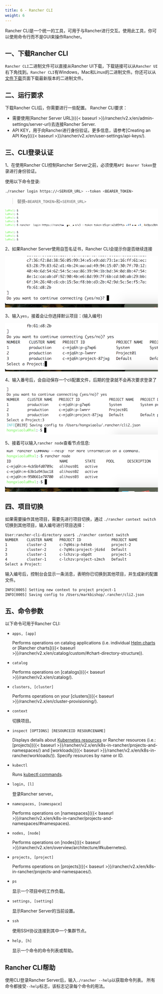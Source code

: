 ```yaml
---
title: 6 - Rancher CLI
weight: 6
---
```


Rancher CLI是一个统一的工具，可用于与Rancher进行交互。使用此工具，你可以使用命令行而不是GUI来操作Rancher。

## 一、下载Rancher CLI

`Rancher CLI`二进制文件可以直接从Rancher UI下载，下载链接可以从`Rancher UI`右下角找到。`Rancher CLI`有Windows，Mac和Linux的二进制文件。你还可以从[文件下载](/docs/rancher/v2.x/cn/installation/download/)页面下载最新版本的二进制文件。

## 二、运行要求

下载Rancher CLI后，你需要进行一些配置。 Rancher CLI要求：

- 需要使用[Rancher Server URL]({{< baseurl >}}/rancher/v2.x/en/admin-settings/server-url)去连接Rancher Server.
- API KEY，用于向Rancher进行身份验证。更多信息，请参考[Creating an API Key]({{< baseurl >}}/rancher/v2.x/en/user-settings/api-keys/).

## 三、CLI登录认证

​1、在使用Rancher CLI控制Rancher Server之前，必须使用`API Bearer Token`登录进行身份验证。

使用以下命令登录:

```bash
./rancher login https://<SERVER_URL> --token <BEARER_TOKEN>
```

> 替换`<BEARER_TOKEN>`和`<SERVER_URL>`

![image-20180818181947065](_index.assets/image-20180818181947065.png)

2、如果Rancher Server使用自签名证书，Rancher CLI会提示你是否继续连接

![image-20180818182047812](_index.assets/image-20180818182047812.png)

3、输入`yes`，接着会让你选择默认项目：(输入编号)

![image-20180818182216104](_index.assets/image-20180818182216104.png)

4、输入番号后，会自动保存一个cli配置文件，后期的登录就不会再次要求登录了

![image-20180818182343843](_index.assets/image-20180818182343843.png)

5、接着可以输入`rancher node`查看节点信息:

![image-20180818182501263](_index.assets/image-20180818182501263.png)

## 四、项目切换

如果需要操作其他项目，需要先进行项目切换，通过 `./rancher context switch` 切换到其他项目，输入编号进行项目选择：

```
User:rancher-cli-directory user$ ./rancher context switch
NUMBER    CLUSTER NAME   PROJECT ID              PROJECT NAME
1         cluster-2      c-7q96s:p-h4tmb         project-2
2         cluster-2      c-7q96s:project-j6z6d   Default
3         cluster-1      c-lchzv:p-xbpdt         project-1
4         cluster-1      c-lchzv:project-s2mch   Default
Select a Project:
```

输入编号后，控制台会显示一条消息，表明你已切换到其他项目，并生成新的配置文件。

```
INFO[0005] Setting new context to project project-1
INFO[0005] Saving config to /Users/markbishop/.rancher/cli2.json
```

## 五、命令参数

以下命令可用于Rancher CLI:

- `apps, [app]`

    Performs operations on catalog applications (i.e. individual [Helm charts](https://docs.helm.sh/developing_charts/) or [Rancher charts]({{< baseurl >}}/rancher/v2.x/en/catalog/custom/#chart-directory-structure)).

- `catalog`

    Performs operations on [catalogs]({{< baseurl >}}/rancher/v2.x/en/catalog/).

- `clusters, [cluster]`

    Performs operations on your [clusters]({{< baseurl >}}/rancher/v2.x/en/cluster-provisioning/).

- `context`

    切换项目。

- `inspect [OPTIONS] [RESOURCEID RESOURCENAME]`

    Displays details about [Kubernetes resources](https://kubernetes.io/docs/reference/kubectl/cheatsheet/#resource-types) or Rancher resources (i.e.: [projects]({{< baseurl >}}/rancher/v2.x/en/k8s-in-rancher/projects-and-namespaces/) and [workloads]({{< baseurl >}}/rancher/v2.x/en/k8s-in-rancher/workloads/)). Specify resources by name or ID.

- `kubectl`

    Runs [kubectl commands](https://kubernetes.io/docs/reference/kubectl/overview/#operations).

- `login, [l]`

    登录Rancher server。

- `namespaces, [namespace]`

    Performs operations on [namespaces]({{< baseurl >}}/rancher/v2.x/en/k8s-in-rancher/projects-and-namespaces/#namespaces).

- `nodes, [node]`

    Performs operations on [nodes]({{< baseurl >}}/rancher/v2.x/en/overview/architecture/#kubernetes).

- `projects, [project]`

    Performs operations on [projects]({{< baseurl >}}/rancher/v2.x/en/k8s-in-rancher/projects-and-namespaces/).

- `ps`

    显示一个项目中的工作负载。

- `settings, [setting]`

    显示Rancher Server的当前设置。

- `ssh`

    使用SSH协议连接到其中一个集群节点。

- `help, [h]`

    显示一个命令的命令列表或帮助。

## Rancher CLI帮助

使用CLI登录Rancher Server后，输入`./rancher --help`以获取命令列表。  所有命令都接受`--help`标志，该标志记录每个命令的用法。